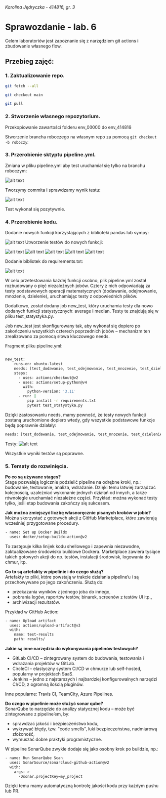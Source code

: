 *Karolina Jędryczka - 414816, gr. 3*  

# Sprawozdanie - lab. 6 
Celem laboratoriów jest zapoznanie się z narzędziem git actions i zbudowanie własnego flow.

## Przebieg zajęć:
### 1. Zaktualizowanie repo.

```bash
git fetch --all

git checkout main

git pull 
```

### 2. Stworzenie własnego repozytorium.
Przekopiowanie zawartości folderu env_00000 do env_414816 

Stworzenie brancha roboczego na własnym repo za pomocą `git checkout -b roboczy`:

### 3. Przerobienie sktyptu pipeline.yml.
Zmiana w pliku pipeline.yml aby test uruchamiał się tylko na branchu roboczym:

![alt text](image.png)

Tworzymy commita i sprawdzamy wynik testu:

![alt text](image-1.png)

Test wykonał się pozytywnie.

### 4. Przerobienie kodu.
Dodanie nowych funkcji korzystających z biblioteki pandas lub sympy:

![alt text](image-10.png)
Utworzenie testów do nowych funkcji:

![alt text](image-4.png)
![alt text](image-5.png)
![alt text](image-6.png)
![alt text](image-7.png)
![alt text](image-8.png)

Dodanie bibliotek do requirements.txt:

![alt text](image-3.png)

W celu przetestowania każdej funkcji osobno, plik pipeline.yml został rozbudowany o pięć niezależnych jobów. Cztery z nich odpowiadają za testy podstawowych operacji matematycznych (dodawanie, odejmowanie, mnożenie, dzielenie), uruchamiając testy z odpowiednich plików.

Dodatkowo, został dodany job new_test, który uruchamia testy dla nowo dodanych funkcji statystycznych: average i median. Testy te znajdują się w pliku test_statystyka.py.

Job new_test jest skonfigurowany tak, aby wykonał się dopiero po zakończeniu wszystkich czterech poprzednich jobów – mechanizm ten zrealizowano za pomocą słowa kluczowego needs.

Fragment pliku pipeline.yml:

``` bash

new_test:
    runs-on: ubuntu-latest
    needs: [test_dodawanie, test_odejmowanie, test_mnozenie, test_dzielenie]
    steps:
      - uses: actions/checkout@v2
      - uses: actions/setup-python@v4
        with:
          python-version: '3.11'
      - run: |
          pip install -r requirements.txt
          pytest test_statystyka.py

``` 

Dzięki zastosowaniu needs, mamy pewność, że testy nowych funkcji zostaną uruchomione dopiero wtedy, gdy wszystkie podstawowe funkcje będą poprawnie działały:

``` bash
needs: [test_dodawanie, test_odejmowanie, test_mnozenie, test_dzielenie]
```

Testy:
![alt text](image-9.png)

Wszystkie wyniki testów są poprawne.

### 5. Tematy do rozwinięcia.
**Po co są używane stages?**  
Stage pozwalają logicznie podzielić pipeline na odrębne kroki, np.: budowanie, testowanie, analiza, wdrażanie. Dzięki temu łatwiej zarządzać kolejnością, uzależniać wykonanie jednych działań od innych, a także równolegle uruchamiać niezależne części.
Przykład: można wykonać testy tylko, jeśli etap budowania zakończy się sukcesem.

**Jak można zmiejszyć liczbę własnoręcznie pisanych kroków w jobie?**  
Można skorzystać z gotowych akcji z GitHub Marketplace, które zawierają wcześniej przygotowane procedury.
``` bash
- name: Set up Docker Buildx
  uses: docker/setup-buildx-action@v2
```
To zastępuje kilka linijek kodu shellowego i zapewnia niezawodne, zaktualizowane środowisko buildowe Dockera.
Marketplace zawiera tysiące takich gotowych akcji do np. testów, instalacji środowisk, logowania do chmur, itp.

**Co to są artefakty w pipelinie i do czego służą?**  
Artefakty to pliki, które powstają w trakcie działania pipeline’u i są przechowywane po jego zakończeniu. Służą do:
- przekazania wyników z jednego joba do innego,
- pobrania logów, raportów testów, binarek, screenów z testów UI itp.,
- archiwizacji rezultatów.

Przykład w GitHub Action:
``` bash
- name: Upload artifact
  uses: actions/upload-artifact@v3
  with:
    name: test-results
    path: results/
``` 
**Jakie są inne narzędzia do wykonywania pipelinów testowych?**  
- GitLab CI/CD – zintegrowany system do budowania, testowania i wdrażania projektów w GitLab.
- CircleCI – elastyczny system CI/CD w chmurze lub self-hosted, popularny w projektach SaaS.
- Jenkins – jedno z najstarszych i najbardziej konfigurowalnych narzędzi CI/CD, z ogromną ilością pluginów.

Inne popularne: Travis CI, TeamCity, Azure Pipelines.

**Do czego w pipelinie może służyć sonar qube?**  
SonarQube to narzędzie do analizy statycznej kodu – może być zintegrowane z pipeline’em, by:

- sprawdzać jakość i bezpieczeństwo kodu,
- wykrywać błędy, tzw. "code smells", luki bezpieczeństwa, nadmiarową złożoność,
- wymuszać dobre praktyki programistyczne.

W pipeline SonarQube zwykle dodaje się jako osobny krok po buildzie, np.:
``` bash
- name: Run SonarQube Scan
  uses: SonarSource/sonarcloud-github-action@v2
  with:
    args: >
      -Dsonar.projectKey=my_project
```

Dzięki temu mamy automatyczną kontrolę jakości kodu przy każdym pushu lub PR.